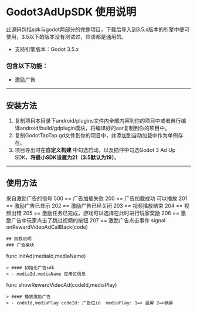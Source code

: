 
# Godot3AdUpSDK 使用说明

此源码包括sdk与godot两部分的完整项目，下载后导入到3.5.x版本的引擎中便可使用，3.5以下的版本没有测试过，应该都是通用的。
* 支持引擎版本：Godot 3.5.x

### 包含以下功能：
* 激励广告
_________________
## 安装方法
1. 复制项目本目录下android/plugins文件内全部内容到你的项目中或者自行编译android/build/gdplugin模块，将编译好的aar复制到你的项目中。
3. 复制GodotTapTap.gd文件到你的项目中，并添加到自动加载中作为单例存在。
4. 项目导出时在**自定义构建** 中勾选启动，以及插件中勾选Godot 3 Ad Up SDK，**将最小SDK设置为21（3.5默认为19）**。
_________________
## 使用方法
来自激励广告的信号
500 == 广告加载失败
200 == 广告加载成功 可以播放
201 == 激励广告已显示
202 == 激励广告已经关闭
203 == 视频播放结束
204 == 视频出错
205 == 激励任务已完成，游戏可以选择在此时进行玩家奖励
206 == 激励广告中玩家点击了跳过视频的按钮
207 == 激励广告点击事件
signal onRewardVideoAdCallBack(code)
```
## 函数说明
### 广告模块
```
func initAd(mediaId,mediaName)
```
> #### 初始化广告sdk
> - mediaId,mediaName 应用位信息

```
func showRewardVideoAd(codeId,mediaPlay)
```
> #### 播放激励广告
> - codeId,mediaPlay codeId: 广告位id  mediaPlay: 1=> 竖屏 2=>横屏
